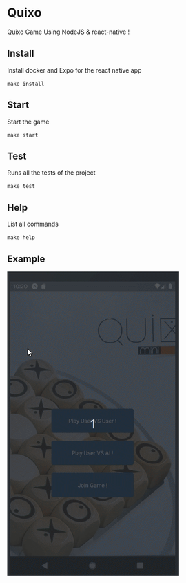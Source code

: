 # Quixo

Quixo Game Using NodeJS & react-native !

## Install

Install docker and Expo for the react native app

```
make install
```

## Start

Start the game

```
make start
```

## Test

Runs all the tests of the project

```
make test
```

## Help

List all commands

```
make help
```

## Example

![app-example](docs/example.gif)
